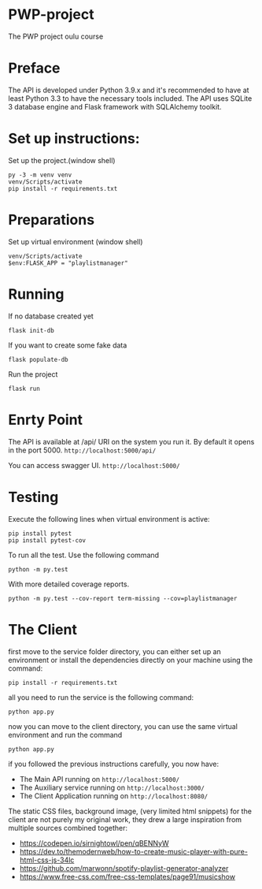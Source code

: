 # PWP-project
 The PWP project oulu course
 

# Preface

The API is developed under Python 3.9.x and it's recommended to have at least Python 3.3 to have the necessary tools included. The API uses SQLite 3 database engine and Flask framework with SQLAlchemy toolkit.

# Set up instructions:
Set up the project.(window shell)
 ```console
 py -3 -m venv venv
 venv/Scripts/activate
 pip install -r requirements.txt
 ```
 

# Preparations
Set up virtual environment (window shell)
 ```console
 venv/Scripts/activate
 $env:FLASK_APP = "playlistmanager"
 ```

# Running

 If no database created yet
 ```console
 flask init-db
 ```
 If you want to create some fake data
 ```console
 flask populate-db
 ```
 
 Run the project
 ```console
 flask run
 ```
# Enrty Point

The API is available at /api/ URI on the system you run it. By default it opens in the port 5000.
```http://localhost:5000/api/```

You can access swagger UI.
```http://localhost:5000/```

# Testing

Execute the following lines when virtual environment is active:  
```
pip install pytest
pip install pytest-cov
```

To run all the test. Use the following command
```
python -m py.test
```
With more detailed coverage reports.
```
python -m py.test --cov-report term-missing --cov=playlistmanager
```


# The Client

first move to the service folder directory, you can either set up an environment or install the dependencies directly on your machine using the command:

 ```console
pip install -r requirements.txt
 ```
all you need to run the service is the following command:

 ```console
python app.py
 ```

now you can move to the client directory, you can use the same virtual environment and run the command

 ```console
python app.py
 ```

if you followed the previous instructions carefully, you now have:
* The Main API running on ```http://localhost:5000/```
* The Auxiliary service running on ```http://localhost:3000/```
* The Client Application running on ```http://localhost:8080/```



The static CSS files, background image, (very limited html snippets) for the client are not purely my original work, they drew a large inspiration from multiple sources combined together:
* https://codepen.io/sirnightowl/pen/qBENNyW
* https://dev.to/themodernweb/how-to-create-music-player-with-pure-html-css-js-34lc
* https://github.com/marwonn/spotify-playlist-generator-analyzer
* https://www.free-css.com/free-css-templates/page91/musicshow


